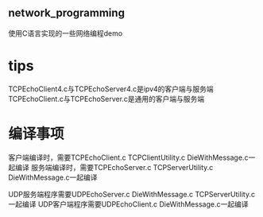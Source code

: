 ## network_programming
使用C语言实现的一些网络编程demo

# tips
TCPEchoClient4.c与TCPEchoServer4.c是ipv4的客户端与服务端<br>
TCPEchoClient.c与TCPEchoServer.c是通用的客户端与服务端<br>
# 编译事项
客户端编译时，需要TCPEchoClient.c TCPClientUtility.c DieWithMessage.c一起编译
服务端编译时，需要TCPEchoServer.c TCPServerUtility.c DieWithMessage.c一起编译

UDP服务端程序需要UDPEchoServer.c DieWithMessage.c TCPServerUtility.c一起编译
UDP客户端程序需要UDPEchoClient.c DieWithMessage.c一起编译
